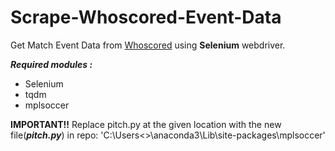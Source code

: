 # Scrape-Whoscored-Event-Data

Get Match Event Data from [Whoscored](http://whoscored.com/ "Whoscored") using **Selenium** webdriver.  

**_Required modules :_**
* Selenium
* tqdm
* mplsoccer

**IMPORTANT!!**
Replace pitch.py at the given location with the new file(**_pitch.py_**) in repo:
  'C:\Users\<<Your Username>>\anaconda3\Lib\site-packages\mplsoccer'
